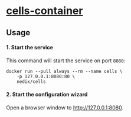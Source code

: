 # [cells-container](https://github.com/nedix/cells-container)

## Usage

#### 1. Start the service

This command will start the service on port `8080`:

```shell
docker run --pull always --rm --name cells \
    -p 127.0.0.1:8080:80 \
    nedix/cells
```

#### 2. Start the configuration wizard

Open a browser window to http://127.0.0.1:8080.
